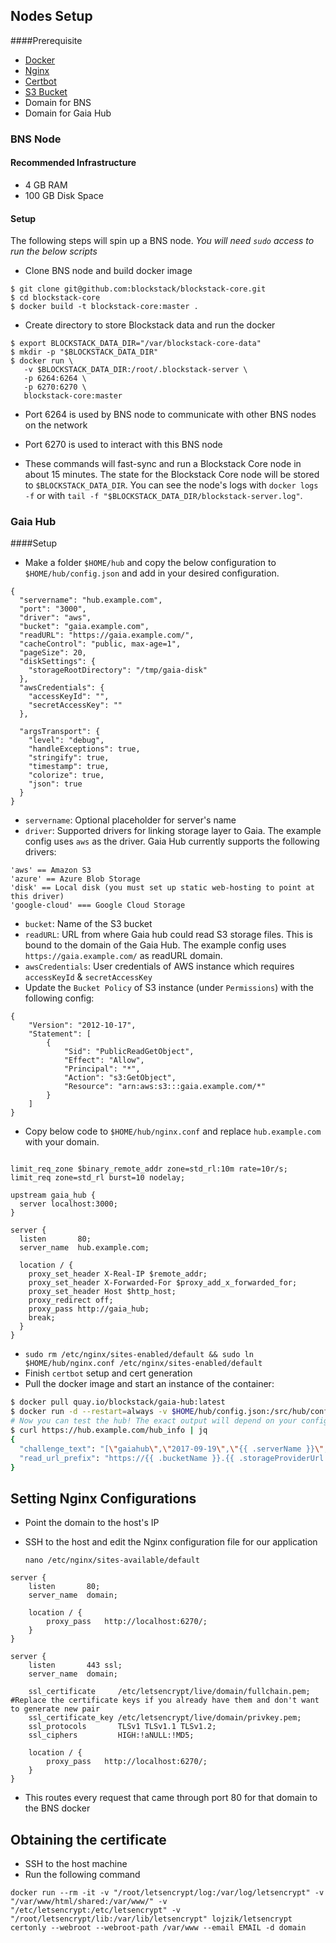 ## Nodes Setup

####Prerequisite

* [Docker](https://www.digitalocean.com/community/tutorials/how-to-install-and-use-docker-on-ubuntu-16-04)
* [Nginx](https://www.digitalocean.com/community/tutorials/how-to-install-nginx-on-ubuntu-16-04) 
* [Certbot](https://www.digitalocean.com/community/tutorials/how-to-secure-nginx-with-let-s-encrypt-on-ubuntu-16-04)
* [S3 Bucket](https://docs.aws.amazon.com/AmazonS3/latest/gsg/CreatingABucket.html)
* Domain for BNS
* Domain for Gaia Hub

### BNS Node

#### Recommended Infrastructure 
- 4 GB RAM
- 100 GB Disk Space

#### Setup
The following steps will spin up a BNS node.
_You will need `sudo` access to run the below scripts_
* Clone BNS node and build docker image
```shell
$ git clone git@github.com:blockstack/blockstack-core.git
$ cd blockstack-core
$ docker build -t blockstack-core:master .
```
* Create directory to store Blockstack data and run the docker
```
$ export BLOCKSTACK_DATA_DIR="/var/blockstack-core-data"
$ mkdir -p "$BLOCKSTACK_DATA_DIR"
$ docker run \
   -v $BLOCKSTACK_DATA_DIR:/root/.blockstack-server \
   -p 6264:6264 \  
   -p 6270:6270 \
   blockstack-core:master
```
* Port 6264 is used by BNS node to communicate with other BNS nodes on the network
* Port 6270 is used to interact with this BNS node  

* These commands will fast-sync and run a Blockstack Core node in about 15
minutes.  The state for the Blockstack Core node will be stored to
`$BLOCKSTACK_DATA_DIR`.  You can see the node's logs with `docker logs -f` or with
`tail -f "$BLOCKSTACK_DATA_DIR/blockstack-server.log"`.

### Gaia Hub 

####Setup

* Make a folder `$HOME/hub` and copy the below configuration to `$HOME/hub/config.json` and add in your desired configuration. 
````
{
  "servername": "hub.example.com",
  "port": "3000",
  "driver": "aws",
  "bucket": "gaia.example.com",
  "readURL": "https://gaia.example.com/",
  "cacheControl": "public, max-age=1",
  "pageSize": 20,
  "diskSettings": {
    "storageRootDirectory": "/tmp/gaia-disk"
  },
  "awsCredentials": {
    "accessKeyId": "",
    "secretAccessKey": ""
  },

  "argsTransport": {
    "level": "debug",
    "handleExceptions": true,
    "stringify": true,
    "timestamp": true,
    "colorize": true,
    "json": true
  }
}
````
* `servername`: Optional placeholder for server's name
*  `driver`: Supported drivers for linking storage layer to Gaia. The example config uses `aws` as the driver. Gaia Hub currently supports the following drivers:
````
'aws' == Amazon S3
'azure' == Azure Blob Storage
'disk' == Local disk (you must set up static web-hosting to point at this driver)
'google-cloud' === Google Cloud Storage
````
* `bucket`: Name of the S3 bucket
* `readURL`: URL from where Gaia hub could read S3 storage files. This is bound to the domain of the Gaia Hub. The example config uses `https://gaia.example.com/` as readURL domain.
* `awsCredentials`: User credentials of AWS instance which requires `accessKeyId` & `secretAccessKey`
* Update the `Bucket Policy` of S3 instance (under `Permissions`) with the following config: 
````
{
    "Version": "2012-10-17",
    "Statement": [
        {
            "Sid": "PublicReadGetObject",
            "Effect": "Allow",
            "Principal": "*",
            "Action": "s3:GetObject",
            "Resource": "arn:aws:s3:::gaia.example.com/*"
        }
    ]
}
```` 
* Copy below code to `$HOME/hub/nginx.conf` and replace `hub.example.com` with your domain.

````
  
limit_req_zone $binary_remote_addr zone=std_rl:10m rate=10r/s;
limit_req zone=std_rl burst=10 nodelay;

upstream gaia_hub {
  server localhost:3000;
}

server {
  listen       80;
  server_name  hub.example.com;

  location / {
    proxy_set_header X-Real-IP $remote_addr;
    proxy_set_header X-Forwarded-For $proxy_add_x_forwarded_for;
    proxy_set_header Host $http_host;
    proxy_redirect off;
    proxy_pass http://gaia_hub;
    break;
  }
}
````

- `sudo rm /etc/nginx/sites-enabled/default && sudo ln $HOME/hub/nginx.conf /etc/nginx/sites-enabled/default`
- Finish `certbot` setup and cert generation
- Pull the docker image and start an instance of the container:

```bash
$ docker pull quay.io/blockstack/gaia-hub:latest
$ docker run -d --restart=always -v $HOME/hub/config.json:/src/hub/config.json -p 3000:3000 -e CONFIG_PATH=/src/hub/config.json quay.io/blockstack/gaia-hub:latest
# Now you can test the hub! The exact output will depend on your configuration
$ curl https://hub.example.com/hub_info | jq
{
  "challenge_text": "[\"gaiahub\",\"2017-09-19\",\"{{ .serverName }}\",\"blockstack_storage_please_sign\"]",
  "read_url_prefix": "https://{{ .bucketName }}.{{ .storageProviderUrl }}/"
}
```
 ## Setting Nginx Configurations
* Point the domain to the host's IP
* SSH to the host and edit the Nginx configuration file for our application

    `nano /etc/nginx/sites-available/default`
    

````
server {
    listen       80;
    server_name  domain;

    location / {
        proxy_pass   http://localhost:6270/;
    }
}

server {
    listen       443 ssl;
    server_name  domain;

    ssl_certificate     /etc/letsencrypt/live/domain/fullchain.pem; #Replace the certificate keys if you already have them and don't want to generate new pair 
    ssl_certificate_key /etc/letsencrypt/live/domain/privkey.pem;
    ssl_protocols       TLSv1 TLSv1.1 TLSv1.2;
    ssl_ciphers         HIGH:!aNULL:!MD5;

    location / {
        proxy_pass   http://localhost:6270/;
    }
}
````
* This routes every request that came through port 80 for that domain to the BNS docker

## Obtaining the certificate

* SSH to the host machine 
* Run the following command
````
docker run --rm -it -v "/root/letsencrypt/log:/var/log/letsencrypt" -v "/var/www/html/shared:/var/www/" -v "/etc/letsencrypt:/etc/letsencrypt" -v "/root/letsencrypt/lib:/var/lib/letsencrypt" lojzik/letsencrypt certonly --webroot --webroot-path /var/www --email EMAIL -d domain
```` 
